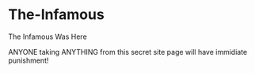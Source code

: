 # The-Infamous
The Infamous Was Here


ANYONE taking ANYTHING from this secret site page will have immidiate punishment!
